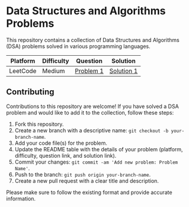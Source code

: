 # Data Structures and Algorithms Problems

This repository contains a collection of Data Structures and Algorithms (DSA) problems solved in various programming languages.

| Platform | Difficulty | Question | Solution |
|----------|------------|----------|----------|
| LeetCode | Medium     | [Problem 1]([https://leetcode.com/problems/missing-number]) | [Solution 1](https://github.com/sushilsoniwal24/MY-DSA-SHEET/blob/master/P_12_Missing_Number.java) |

## Contributing

Contributions to this repository are welcome! If you have solved a DSA problem and would like to add it to the collection, follow these steps:

1. Fork this repository.
2. Create a new branch with a descriptive name: `git checkout -b your-branch-name`.
3. Add your code file(s) for the problem.
4. Update the README table with the details of your problem (platform, difficulty, question link, and solution link).
5. Commit your changes: `git commit -am 'Add new problem: Problem Name'`.
6. Push to the branch: `git push origin your-branch-name`.
7. Create a new pull request with a clear title and description.

Please make sure to follow the existing format and provide accurate information.

